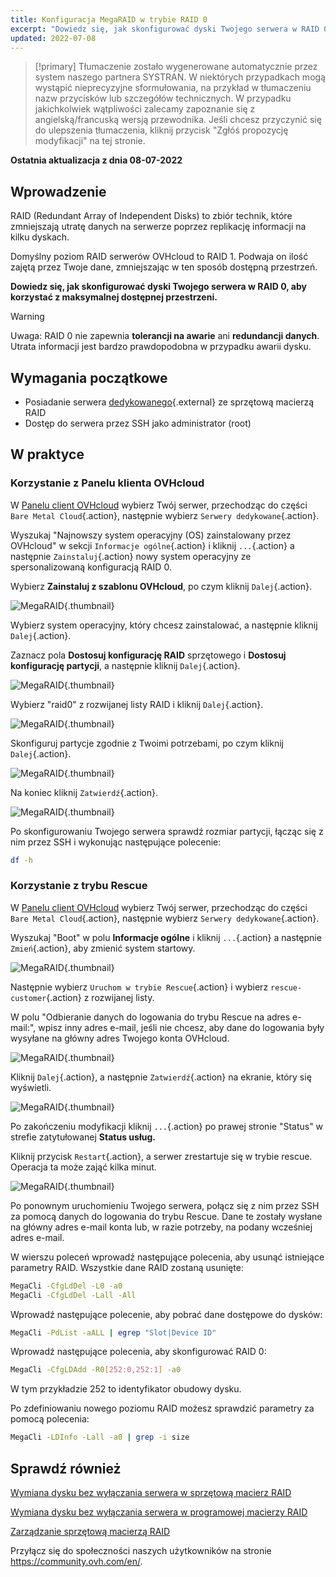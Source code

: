 ```yaml
---
title: Konfiguracja MegaRAID w trybie RAID 0
excerpt: "Dowiedz się, jak skonfigurować dyski Twojego serwera w RAID 0, aby korzystać z jak największej przestrzeni dyskowej do wykorzystania"
updated: 2022-07-08
---
```


> [!primary]
> Tłumaczenie zostało wygenerowane automatycznie przez system naszego partnera SYSTRAN. W niektórych przypadkach mogą wystąpić nieprecyzyjne sformułowania, na przykład w tłumaczeniu nazw przycisków lub szczegółów technicznych. W przypadku jakichkolwiek wątpliwości zalecamy zapoznanie się z angielską/francuską wersją przewodnika. Jeśli chcesz przyczynić się do ulepszenia tłumaczenia, kliknij przycisk "Zgłóś propozycję modyfikacji" na tej stronie.
> 

**Ostatnia aktualizacja z dnia 08-07-2022**
 
## Wprowadzenie

RAID (Redundant Array of Independent Disks) to zbiór technik, które zmniejszają utratę danych na serwerze poprzez replikację informacji na kilku dyskach.

Domyślny poziom RAID serwerów OVHcloud to RAID 1. Podwaja on ilość zajętą przez Twoje dane, zmniejszając w ten sposób dostępną przestrzeń.

**Dowiedz się, jak skonfigurować dyski Twojego serwera w RAID 0, aby korzystać z maksymalnej dostępnej przestrzeni.**

> [!warning]
> 
> Uwaga: RAID 0 nie zapewnia **tolerancji na awarie** ani **redundancji danych**. Utrata informacji jest bardzo prawdopodobna w przypadku awarii dysku.
> 

## Wymagania początkowe

- Posiadanie serwera [dedykowanego](https://www.ovhcloud.com/pl/bare-metal/){.external} ze sprzętową macierzą RAID
- Dostęp do serwera przez SSH jako administrator (root)

## W praktyce

### Korzystanie z Panelu klienta OVHcloud

W [Panelu client OVHcloud](https://www.ovh.com/auth/?action=gotomanager&from=https://www.ovh.pl/&ovhSubsidiary=pl) wybierz Twój serwer, przechodząc do części `Bare Metal Cloud`{.action}, następnie wybierz `Serwery dedykowane`{.action}. 

Wyszukaj "Najnowszy system operacyjny (OS) zainstalowany przez OVHcloud" w sekcji `Informacje ogólne`{.action} i kliknij `...`{.action} a następnie `Zainstaluj`{.action} nowy system operacyjny ze spersonalizowaną konfiguracją RAID 0.

Wybierz **Zainstaluj z szablonu OVHcloud**, po czym kliknij `Dalej`{.action}.

![MegaRAID](images/server_installation_raid0_1.png){.thumbnail}

Wybierz system operacyjny, który chcesz zainstalować, a następnie kliknij `Dalej`{.action}.

Zaznacz pola **Dostosuj konfigurację RAID** sprzętowego i **Dostosuj konfigurację partycji**, a następnie kliknij `Dalej`{.action}.

![MegaRAID](images/server_installation_raid0_2.png){.thumbnail}

Wybierz "raid0" z rozwijanej listy RAID i kliknij `Dalej`{.action}.

![MegaRAID](images/server_installation_raid0_3.png){.thumbnail}

Skonfiguruj partycje zgodnie z Twoimi potrzebami, po czym kliknij `Dalej`{.action}.

![MegaRAID](images/server_installation_raid0_4.png){.thumbnail}

Na koniec kliknij `Zatwierdź`{.action}.

![MegaRAID](images/server_installation_raid0_5.png){.thumbnail}

Po skonfigurowaniu Twojego serwera sprawdź rozmiar partycji, łącząc się z nim przez SSH i wykonując następujące polecenie:

```sh
df -h
```

### Korzystanie z trybu Rescue

W [Panelu client OVHcloud](https://www.ovh.com/auth/?action=gotomanager&from=https://www.ovh.pl/&ovhSubsidiary=pl) wybierz Twój serwer, przechodząc do części `Bare Metal Cloud`{.action}, następnie wybierz `Serwery dedykowane`{.action}.

Wyszukaj "Boot" w polu **Informacje ogólne** i kliknij `...`{.action} a następnie `Zmień`{.action}, aby zmienić system startowy.

![MegaRAID](images/rescue_mode_raid0_1.png){.thumbnail}

Następnie wybierz `Uruchom w trybie Rescue`{.action} i wybierz `rescue-customer`{.action} z rozwijanej listy.

W polu "Odbieranie danych do logowania do trybu Rescue na adres e-mail:", wpisz inny adres e-mail, jeśli nie chcesz, aby dane do logowania były wysyłane na główny adres Twojego konta OVHcloud.

![MegaRAID](images/rescue_mode_raid0_2.png){.thumbnail}

Kliknij `Dalej`{.action}, a następnie `Zatwierdź`{.action} na ekranie, który się wyświetli.

![MegaRAID](images/rescue_mode_raid0_3.png){.thumbnail}

Po zakończeniu modyfikacji kliknij `...`{.action} po prawej stronie "Status" w strefie zatytułowanej **Status usług.** 

Kliknij przycisk `Restart`{.action}, a serwer zrestartuje się w trybie rescue. Operacja ta może zająć kilka minut. 

![MegaRAID](images/server_installation_raid0_6.png){.thumbnail}

Po ponownym uruchomieniu Twojego serwera, połącz się z nim przez SSH za pomocą danych do logowania do trybu Rescue. Dane te zostały wysłane na główny adres e-mail konta lub, w razie potrzeby, na podany wcześniej adres e-mail.

W wierszu poleceń wprowadź następujące polecenia, aby usunąć istniejące parametry RAID. Wszystkie dane RAID zostaną usunięte:

```sh
MegaCli -CfgLdDel -L0 -a0
MegaCli -CfgLdDel -Lall -All
```

Wprowadź następujące polecenie, aby pobrać dane dostępowe do dysków:

```sh
MegaCli -PdList -aALL | egrep "Slot|Device ID"
```

Wprowadź następujące polecenia, aby skonfigurować RAID 0:

```sh
MegaCli -CfgLDAdd -R0[252:0,252:1] -a0
```

W tym przykładzie 252 to identyfikator obudowy dysku.

Po zdefiniowaniu nowego poziomu RAID możesz sprawdzić parametry za pomocą polecenia:

```sh
MegaCli -LDInfo -Lall -a0 | grep -i size
```

## Sprawdź również

[Wymiana dysku bez wyłączania serwera w sprzętową macierz RAID](/pages/cloud/dedicated/hotswap_raid_hard)

[Wymiana dysku bez wyłączania serwera w programowej macierzy RAID](/pages/cloud/dedicated/hotswap_raid_soft)

[Zarządzanie sprzętową macierzą RAID](/pages/cloud/dedicated/raid_hard)

Przyłącz się do społeczności naszych użytkowników na stronie <https://community.ovh.com/en/>.